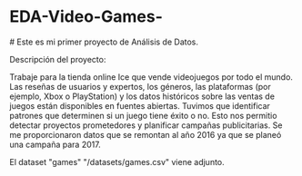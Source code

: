 # EDA-Video-Games-



\# Este es mi primer proyecto de Análisis de Datos.



Descripción del proyecto:

Trabaje para la tienda online Ice que vende videojuegos por todo el mundo. Las reseñas de usuarios y expertos, los géneros, las plataformas (por ejemplo, Xbox o PlayStation) y los datos históricos sobre las ventas de juegos están disponibles en fuentes abiertas. Tuvimos que identificar patrones que determinen si un juego tiene éxito o no. Esto nos permitio detectar proyectos prometedores y planificar campañas publicitarias. Se me proporcionaron datos que se remontan al año 2016 ya que se planeó una campaña para 2017.



El dataset "games" "/datasets/games.csv" viene adjunto.

